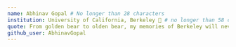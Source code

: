 ```yaml
---
name: Abhinav Gopal # No longer than 28 characters
institution: University of California, Berkeley 🚩 # no longer than 58 characters
quote: From golden bear to olden bear, my memories of Berkeley will never fade. # no longer than 100 characters, avoid using quotes(") to guarantee the format remains the same.
github_user: AbhinavGopal
---
```

